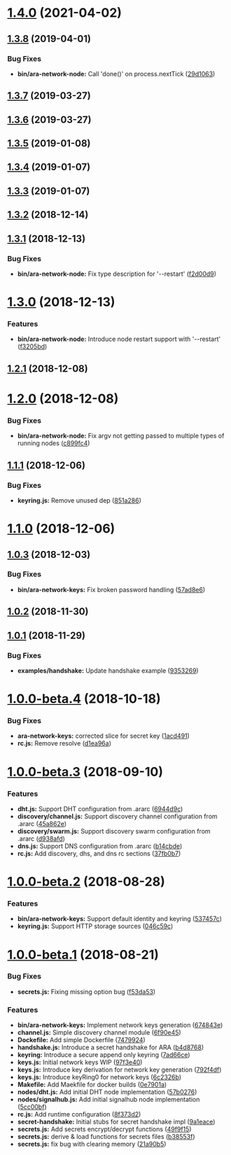 # [1.4.0](https://github.com/AraBlocks/ara-network/compare/1.3.8...1.4.0) (2021-04-02)



## [1.3.8](https://github.com/AraBlocks/ara-network/compare/1.3.7...1.3.8) (2019-04-01)


### Bug Fixes

* **bin/ara-network-node:** Call 'done()' on process.nextTick ([29d1063](https://github.com/AraBlocks/ara-network/commit/29d1063848f46b6b3f87ac25edc05d0d45f652e9))



## [1.3.7](https://github.com/AraBlocks/ara-network/compare/1.3.6...1.3.7) (2019-03-27)



## [1.3.6](https://github.com/AraBlocks/ara-network/compare/1.3.5...1.3.6) (2019-03-27)



## [1.3.5](https://github.com/AraBlocks/ara-network/compare/1.3.4...1.3.5) (2019-01-08)



## [1.3.4](https://github.com/AraBlocks/ara-network/compare/1.3.3...1.3.4) (2019-01-07)



## [1.3.3](https://github.com/AraBlocks/ara-network/compare/1.3.2...1.3.3) (2019-01-07)



## [1.3.2](https://github.com/AraBlocks/ara-network/compare/1.3.1...1.3.2) (2018-12-14)



## [1.3.1](https://github.com/AraBlocks/ara-network/compare/1.3.0...1.3.1) (2018-12-13)


### Bug Fixes

* **bin/ara-network-node:** Fix type description for '--restart' ([f2d00d9](https://github.com/AraBlocks/ara-network/commit/f2d00d9facbcf90e1aa7dc441e40f7dfca1633db))



# [1.3.0](https://github.com/AraBlocks/ara-network/compare/1.2.1...1.3.0) (2018-12-13)


### Features

* **bin/ara-network-node:** Introduce node restart support with '--restart' ([f3205bd](https://github.com/AraBlocks/ara-network/commit/f3205bd11eb49edf39c8ce61212ac6cd297fd56d))



## [1.2.1](https://github.com/AraBlocks/ara-network/compare/1.2.0...1.2.1) (2018-12-08)



# [1.2.0](https://github.com/AraBlocks/ara-network/compare/1.1.1...1.2.0) (2018-12-08)


### Bug Fixes

* **bin/ara-network-node:** Fix argv not getting passed to multiple types of running nodes ([c899fc4](https://github.com/AraBlocks/ara-network/commit/c899fc457844376cf0ad7fc1d43671992daab806))



## [1.1.1](https://github.com/AraBlocks/ara-network/compare/1.1.0...1.1.1) (2018-12-06)


### Bug Fixes

* **keyring.js:** Remove unused dep ([851a286](https://github.com/AraBlocks/ara-network/commit/851a286c02ad0b3af0f6deb8277d67207b27f53a))



# [1.1.0](https://github.com/AraBlocks/ara-network/compare/1.0.3...1.1.0) (2018-12-06)



## [1.0.3](https://github.com/AraBlocks/ara-network/compare/1.0.2...1.0.3) (2018-12-03)


### Bug Fixes

* **bin/ara-network-keys:** Fix broken password handling ([57ad8e6](https://github.com/AraBlocks/ara-network/commit/57ad8e69e7065e21313cdf6954a0f9d1daac1358))



## [1.0.2](https://github.com/AraBlocks/ara-network/compare/1.0.1...1.0.2) (2018-11-30)



## [1.0.1](https://github.com/AraBlocks/ara-network/compare/1.0.0-beta.4...1.0.1) (2018-11-29)


### Bug Fixes

* **examples/handshake:** Update handshake example ([9353269](https://github.com/AraBlocks/ara-network/commit/9353269585317528f638452099039f7c04bafaef))



# [1.0.0-beta.4](https://github.com/AraBlocks/ara-network/compare/1.0.0-beta.3...1.0.0-beta.4) (2018-10-18)


### Bug Fixes

* **ara-network-keys:** corrected slice for secret key ([1acd491](https://github.com/AraBlocks/ara-network/commit/1acd4918cead696b82b073e532f4b7d853a054f4))
* **rc.js:** Remove resolve ([d1ea96a](https://github.com/AraBlocks/ara-network/commit/d1ea96aa6081314793c91e90db1b8b752b982f17))



# [1.0.0-beta.3](https://github.com/AraBlocks/ara-network/compare/1.0.0-beta.2...1.0.0-beta.3) (2018-09-10)


### Features

* **dht.js:** Support DHT configuration from .ararc ([6944d9c](https://github.com/AraBlocks/ara-network/commit/6944d9cdb9347ebbebe8849425ad77fa712ae150))
* **discovery/channel.js:** Support discovery channel configuration from .ararc ([45a862e](https://github.com/AraBlocks/ara-network/commit/45a862e1cc3c3b3b53e78d23d598e6000d7c70ed))
* **discovery/swarm.js:** Support discovery swarm configuration from .ararc ([d938afd](https://github.com/AraBlocks/ara-network/commit/d938afdaddb769d6993723f208d3b92acffa1457))
* **dns.js:** Support DNS configuration from .ararc ([b14cbde](https://github.com/AraBlocks/ara-network/commit/b14cbde654df7fab267e79a14d3e1eea98c76ff0))
* **rc.js:** Add discovery, dhs, and dns rc sections ([37fb0b7](https://github.com/AraBlocks/ara-network/commit/37fb0b7c2f0da064e86f05768d149a16163941ac))



# [1.0.0-beta.2](https://github.com/AraBlocks/ara-network/compare/1.0.0-beta.1...1.0.0-beta.2) (2018-08-28)


### Features

* **bin/ara-network-keys:** Support default identity and keyring ([537457c](https://github.com/AraBlocks/ara-network/commit/537457ccb99b25f0378fcf0c651dbc489d86652c))
* **keyring.js:** Support HTTP storage sources ([046c59c](https://github.com/AraBlocks/ara-network/commit/046c59ce0c3e41703e613b6da8052b6b3a2316b2))



# [1.0.0-beta.1](https://github.com/AraBlocks/ara-network/compare/57b0276972817ecc4925134433f80ad1e50138ee...1.0.0-beta.1) (2018-08-21)


### Bug Fixes

* **secrets.js:** Fixing missing option bug ([f53da53](https://github.com/AraBlocks/ara-network/commit/f53da538b4cf3ef7ff8637e1122cbb5e194725c8))


### Features

* **bin/ara-network-keys:** Implement network keys generation ([674843e](https://github.com/AraBlocks/ara-network/commit/674843ee0aeae436a8c6515fcb2681ced93a07df))
* **channel.js:** Simple discovery channel module ([6f90e45](https://github.com/AraBlocks/ara-network/commit/6f90e454dfef15214bb5bd2c9523ecdf96e2d31e))
* **Dockefile:** Add simple Dockerfile ([7479924](https://github.com/AraBlocks/ara-network/commit/747992462e3d45d1c4b1be70dc50db7babda4fe9))
* **handshake.js:** Introduce a secret handshake for ARA ([b4d8768](https://github.com/AraBlocks/ara-network/commit/b4d876824e8af7a13e43bf6e065abd4309c7ca83))
* **keyring:** Introduce a secure append only keyring ([7ad66ce](https://github.com/AraBlocks/ara-network/commit/7ad66cee9b06b8ce5e1d961d1d080c042ceb69ad))
* **keys.js:** Initial network keys WIP ([97f3e40](https://github.com/AraBlocks/ara-network/commit/97f3e4082679ed6d4e0078539421c829dbd8a9d3))
* **keys.js:** Introduce key derivation for network key generation ([792f4df](https://github.com/AraBlocks/ara-network/commit/792f4df5590fd17f776f55bc4c46878241e7de0f))
* **keys.js:** Introduce keyRing0 for network keys ([6c2326b](https://github.com/AraBlocks/ara-network/commit/6c2326b78d54991e65923002c953d58dfe71d384))
* **Makefile:** Add Maekfile for docker builds ([0e7901a](https://github.com/AraBlocks/ara-network/commit/0e7901a6c31c0567b3c3aa230ac2ca146aff1a46))
* **nodes/dht.js:** Add initial DHT node implementation ([57b0276](https://github.com/AraBlocks/ara-network/commit/57b0276972817ecc4925134433f80ad1e50138ee))
* **nodes/signalhub.js:** Add initial signalhub node implementation ([5cc00bf](https://github.com/AraBlocks/ara-network/commit/5cc00bf5ee1ae552edb6abcfabef8a63d645bd44))
* **rc.js:** Add runtime configuration ([8f373d2](https://github.com/AraBlocks/ara-network/commit/8f373d2aebf64c1ff7808a7a6a5fcf024b234346))
* **secret-handshake:** Initial stubs for secret handshake impl ([9a1eace](https://github.com/AraBlocks/ara-network/commit/9a1eace2d082eba6dadc152e7473848c05847ea7))
* **secrets.js:** Add secrets encrypt/decrypt functions ([49f9f15](https://github.com/AraBlocks/ara-network/commit/49f9f1558b70805fe7e41bb3c022628b95fd3d59))
* **secrets.js:** derive & load functions for secrets files ([b38553f](https://github.com/AraBlocks/ara-network/commit/b38553f9b2db7ef3f240276e80ba2cc30e2d0229))
* **secrets.js:** fix bug with clearing memory ([21a90b5](https://github.com/AraBlocks/ara-network/commit/21a90b50a9d7cdc19b3fa5c02245f6b98791f2ec))



